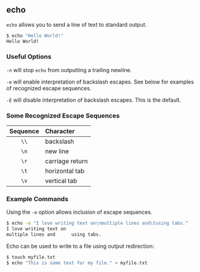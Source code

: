 ---
---

echo
----

`echo` allows you to send a line of text to standard output.

~~~ bash
$ echo "Hello World!"
Hello World!
~~~

<!--more-->

### Useful Options

`-n` will stop `echo` from outputting a trailing newline.

`-e` will enable interpretation of backslash escapes. See below for examples
of recognized escape sequences.

`-E` will disable interpretation of backslash escapes. This is the default.

### Some Recognized Escape Sequences

| Sequence  | Character |
| :------:  | :-------- |
| `\\`      | backslash |
| `\n`      | new line |
| `\r`      | carriage return |
| `\t`      | horizontal tab |
| `\v`      | vertical tab |

### Example Commands

Using the `-e` option allows inclusion of escape sequences.

~~~ bash
$ echo -e "I love writing text on\nmultiple lines and\tusing tabs."
I love writing text on
multiple lines and      using tabs.
~~~

Echo can be used to write to a file using output redirection:

~~~ bash
$ touch myfile.txt
$ echo "This is some text for my file." > myfile.txt
~~~
